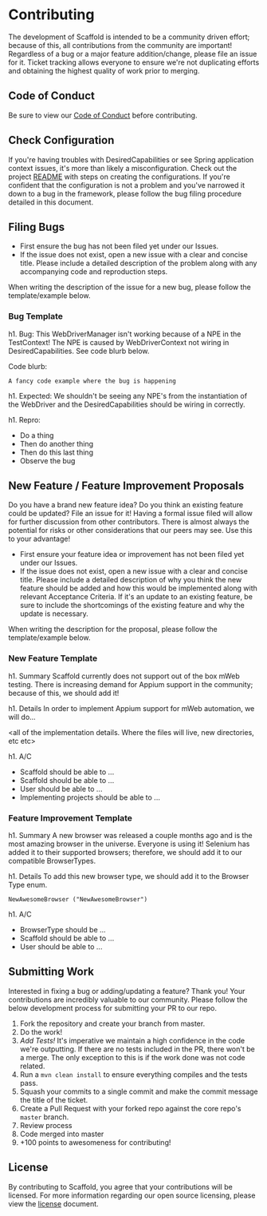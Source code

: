 # Contributing
The development of Scaffold is intended to be a community driven effort; because of this, all contributions from the community are important! Regardless of a bug or a major feature addition/change, please file an issue for it. Ticket tracking allows everyone to ensure we're not duplicating efforts and obtaining the highest quality of work prior to merging.

## Code of Conduct
Be sure to view our [Code of Conduct](https://github.com/RetailMeNot/scaffold/CODE_OF_CONDUCT.md) before contributing.

## Check Configuration
If you're having troubles with DesiredCapabilities or see Spring application context issues, it's more than likely a misconfiguration. Check out the project [README](https://github.com/RetailMeNot/scaffold/README.md) with steps on creating the configurations. If you're confident that the configuration is not a problem and you've narrowed it down to a bug in the framework, please follow the bug filing procedure detailed in this document.   

## Filing Bugs
* First ensure the bug has not been filed yet under our Issues.
* If the issue does not exist, open a new issue with a clear and concise title. Please include a detailed description of the problem along with any accompanying code and reproduction steps.

When writing the description of the issue for a new bug, please follow the template/example below.

### Bug Template 
<title of ticket> WebDriver fails to instantiate due to NPE in TestContext </title of ticket>

h1. Bug:
This WebDriverManager isn't working because of a NPE in the TestContext! The NPE is caused by WebDriverContext not wiring in DesiredCapabilities. See code blurb below.

Code blurb:
```
A fancy code example where the bug is happening
```

h1. Expected:
We shouldn't be seeing any NPE's from the instantiation of the WebDriver and the DesiredCapabilities should be wiring in correctly.  

h1. Repro:
* Do a thing
* Then do another thing
* Then do this last thing
* Observe the bug

## New Feature / Feature Improvement Proposals
Do you have a brand new feature idea? Do you think an existing feature could be updated? File an issue for it! Having a formal issue filed will allow for further discussion from other contributors. There is almost always the potential for risks or other considerations that our peers may see. Use this to your advantage! 

* First ensure your feature idea or improvement has not been filed yet under our Issues.
* If the issue does not exist, open a new issue with a clear and concise title. Please include a detailed description of why you think the new feature should be added and how this would be implemented along with relevant Acceptance Criteria. If it's an update to an existing feature, be sure to include the shortcomings of the existing feature and why the update is necessary.

When writing the description for the proposal, please follow the template/example below.

### New Feature Template
<title of ticket> Add Appium Implementation for mWeb Automation </title of ticket>

h1. Summary
Scaffold currently does not support out of the box mWeb testing. There is increasing demand for Appium support in the community; because of this, we should add it!

h1. Details
In order to implement Appium support for mWeb automation, we will do...

<all of the implementation details. Where the files will live, new directories, etc etc>

h1. A/C
* Scaffold should be able to ...
* Scaffold should be able to ...
* User should be able to ...
* Implementing projects should be able to ...

### Feature Improvement Template
<title of ticket> Add additional Browsers to BrowserType </title of ticket>

h1. Summary
A new browser was released a couple months ago and is the most amazing browser in the universe. Everyone is using it! Selenium has added it to their supported browsers; therefore, we should add it to our compatible BrowserTypes. 

h1. Details
To add this new browser type, we should add it to the Browser Type enum.

```
NewAwesomeBrowser ("NewAwesomeBrowser")
```

h1. A/C
* BrowserType should be ...
* Scaffold should be able to ...
* User should be able to ...

## Submitting Work
Interested in fixing a bug or adding/updating a feature? Thank you! Your contributions are incredibly valuable to our community. Please follow the below development process for submitting your PR to our repo.

1. Fork the repository and create your branch from master.
2. Do the work! 
3. *Add Tests!* It's imperative we maintain a high confidence in the code we're outputting. If there are no tests included in the PR, there won't be a merge. The only exception to this is if the work done was not code related.
4. Run a `mvn clean install` to ensure everything compiles and the tests pass.
5. Squash your commits to a single commit and make the commit message the title of the ticket.
6. Create a Pull Request with your forked repo against the core repo's `master` branch.
7. Review process 
8. Code merged into master
9. +100 points to awesomeness for contributing!

## License
By contributing to Scaffold, you agree that your contributions will be licensed. For more information regarding our open source licensing, please view the [license](https://github.com/RetailMeNot/scaffold/LICENSE.txt) document.
